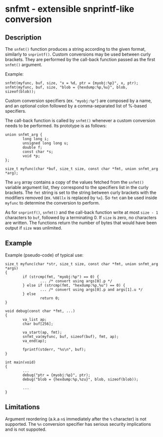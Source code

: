 # snfmt - extensible snprintf-like conversion

## Description

The `snfmt()` function produces a string according to the given format,
similarly to `snprintf()`. Custom conversions may be used between curly
brackets. They are performed by the call-back function passed as the
first `snfmt()` argument.

Example:

    snfmt(myfunc, buf, size, "x = %d, ptr = {myobj:%p}", x, ptr);
    snfmt(myfunc, buf, size, "blob = {hexdump:%p,%u}", blob, sizeof(blob));

Custom conversion specifiers (ex. `"myobj:%p"`) are composed by a name,
and an optional colon followed by a comma-separated list of %-based
specifiers.

The call-back function is called by `snfmt()` whenever a custom
conversion needs to be performed. Its prototype is as follows:

    union snfmt_arg {
            long long i;
            unsigned long long u;
            double f;
            const char *s;
            void *p;
    };

    size_t myfunc(char *buf, size_t size, const char *fmt, union snfmt_arg *arg);

The `arg` array contains a copy of the values fetched from the `snfmt()`
variable argument list, they correspond to the specifiers list in the curly
brackets. The `fmt` string is set to the string between curly brackets with
the modifiers removed (ex. `%08llx` is replaced by `%x`). So `fmt` can be used
inside `myfunc` to determine the conversion to perform.

As for `snprintf()`, `snfmt()` and the call-back function write at
most `size - 1` characters to `buf`, followed by a terminating 0. If `size` is
zero, no characters are written. The functions return the number of bytes that
would have been output if `size` was unlimited.

## Example

Example (pseudo-code) of typical use:

    size_t myfunc(char *str, size_t size, const char *fmt, union snfmt_arg *args)
    {
            if (strcmp(fmt, "myobj:%p") == 0) {
                    ... /* convert using args[0].p */
            } else if (strcmp(fmt, "hexdump:%p,%u") == 0) {
                    ... /* convert using args[0].p and args[1].u */
            } else
                    return 0;
    }

    void debug(const char *fmt, ...)
    {
            va_list ap;
            char buf[256];

            va_start(ap, fmt);
            snfmt_va(myfunc, buf, sizeof(buf), fmt, ap);
            va_end(ap);

            fprintf(stderr, "%s\n", buf);
    }

    int main(void)
    {
            ...
            debug("ptr = {myobj:%p}", ptr);
            debug("blob = {hexdump:%p,%zu}", blob, sizeof(blob));

            ...
    }

## Limitations

Argument reordering (a.k.a `n$` immediately after the `%` character) is
not supported. The `%n` conversion specifier has serious security
implications and is not suppoted.
